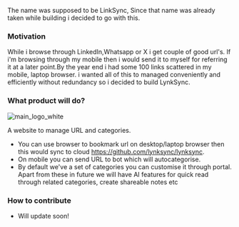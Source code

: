 The name was supposed to be LinkSync, Since that name was already taken while building i decided to go with this.

### Motivation
While i browse through LinkedIn,Whatsapp or X i get couple of good url's. If i'm browsing through my mobile then i would send it to myself for referring it at a later point.By the year end i had some 100 
links scattered in my mobile, laptop browser. i wanted all of this to managed conveniently and efficiently without redundancy so i decided to build LynkSync.

### What product will do?
![main_logo_white](https://github.com/user-attachments/assets/d1f06c19-b1fd-4175-8a78-39da8ff135d8)

A website to manage URL and categories.
- You can use browser to bookmark url on desktop/laptop browser then this would sync to cloud https://github.com/lynksync/lynksync.
- On mobile you can send URL to bot which will autocategorise.
- By default we've a set of categories you can customise it through portal.
Apart from these in future we will have AI features for quick read through related categories, create shareable notes etc

### How to contribute
- Will update soon!
